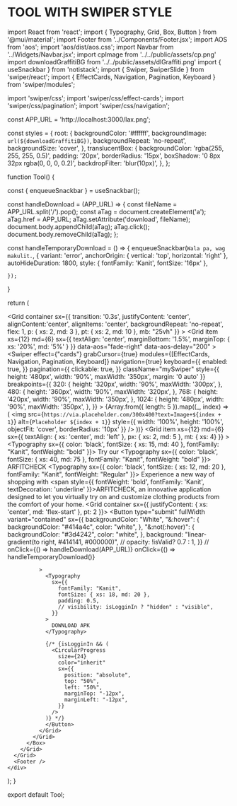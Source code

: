 # TOOL WITH SWIPER STYLE

import React from 'react';
import { Typography, Grid, Box, Button } from '@mui/material';
import Footer from '../Components/Footer.jsx';
import AOS from 'aos';
import 'aos/dist/aos.css';
import Navbar from '../Widgets/Navbar.jsx';
import cpImage from '../../public/assets/cp.png'
import downloadGraffitiBG from '../../public/assets/dlGraffiti.png'
import { useSnackbar } from 'notistack';
import { Swiper, SwiperSlide } from 'swiper/react';
import { EffectCards, Navigation, Pagination, Keyboard } from 'swiper/modules';

import 'swiper/css';
import 'swiper/css/effect-cards';
import 'swiper/css/pagination';
import 'swiper/css/navigation';

const APP_URL = 'http://localhost:3000/lax.png';

const styles = {
  root: {
    backgroundColor: '#ffffff',
    backgroundImage: `url(${downloadGraffitiBG})`,
    backgroundRepeat: 'no-repeat',
    backgroundSize: 'cover',
  },
  translucentBox: {
    backgroundColor: 'rgba(255, 255, 255, 0.5)', 
    padding: '20px',
    borderRadius: '15px',
    boxShadow: '0 8px 32px rgba(0, 0, 0, 0.2)',
    backdropFilter: 'blur(10px)',
  },
};

function Tool() {

  const { enqueueSnackbar  } = useSnackbar();

  const handleDownload = (APP_URL) => {
    const fileName = APP_URL.split('/').pop();
    const aTag = document.createElement('a');
    aTag.href = APP_URL;
    aTag.setAttribute('download', fileName);
    document.body.appendChild(aTag);
    aTag.click();
    document.body.removeChild(aTag);
  };

  const handleTemporaryDownload = () => {
    enqueueSnackbar(`Wala pa, wag makulit.`, { 
      variant: 'error',
      anchorOrigin: {
        vertical: 'top',
        horizontal: 'right'
      },
      autoHideDuration: 1800,
      style: {
        fontFamily: 'Kanit',
        fontSize: '16px'
      },
      
    });
  }

  return (
    <div style={styles.root}>
      <Navbar />
      <Grid 
        container 
        sx={{ 
          transition: '0.3s', 
          justifyContent: 'center', 
          alignContent:'center',
          alignItems: 'center', 
          backgroundRepeat: 'no-repeat',
          flex: 1, 
          p: { xs: 2, md: 3 },
          pt: { xs: 2, md: 10 },
          mb: "25vh" 
        }}
      >
        <Grid 
          item 
          xs={12} 
          md={6} 
          sx={{ 
            textAlign: 'center', 
            marginBottom: '1.5%', 
            marginTop: { xs: '20%', md: '5%' }
          }}
          data-aos="fade-right" data-aos-delay="200"
        >
      <Swiper 
        effect={"cards"} 
        grabCursor={true}
        modules={[EffectCards, Navigation, Pagination, Keyboard]}
        navigation={true}
        keyboard={{
          enabled: true,
        }}
        pagination={{
          clickable: true,
        }}
        className="mySwiper"
        style={{ height: '480px', width: '90%', maxWidth: '350px', margin: '0 auto' }} 
        breakpoints={{
          320: { 
            height: '320px',
            width: '90%',
            maxWidth: '300px',
          },
          480: {
            height: '360px',
            width: '90%',
            maxWidth: '320px',
          },
          768: { 
            height: '420px',
            width: '90%',
            maxWidth: '350px',
          },
          1024: {
            height: '480px', 
            width: '90%',
            maxWidth: '350px',
          },
        }}
      >
          {Array.from({ length: 5 }).map((_, index) => (
            <SwiperSlide key={index}>
              <img 
                src={`https://via.placeholder.com/300x400?text=Image+${index + 1}`} 
                alt={`Placeholder ${index + 1}`} 
                style={{ 
                  width: '100%', 
                  height: '100%', 
                  objectFit: 'cover', 
                  borderRadius: '10px'
                }} 
              />
            </SwiperSlide>
          ))}
        </Swiper>
        </Grid>
        <Grid 
          item 
          xs={12} 
          md={6} 
          sx={{ 
            textAlign: { xs: 'center', md: 'left' }, 
            px: { xs: 2, md: 5 },
            mt: { xs: 4}
          }}
        >
          <Box sx={styles.translucentBox} data-aos="fade-right" data-aos-delay="400">
            <Typography sx={{ color: 'black', fontSize: { xs: 15, md: 40 }, fontFamily: "Kanit", fontWeight: "bold" }}>
              Try our
            </Typography>
            <Typography sx={{ color: 'black', fontSize: { xs: 40, md: 75 }, fontFamily: "Kanit", fontWeight: "bold" }}>
              ARFITCHECK
            </Typography>
            <Typography sx={{ color: 'black', fontSize: { xs: 12, md: 20 }, fontFamily: "Kanit", fontWeight: "Regular" }}>
              Experience a new way of shopping with <span style={{ fontWeight: 'bold', fontFamily: 'Kanit', textDecoration: 'underline' }}>ARFITCHECK</span>, an innovative application designed to let you virtually try on and customize clothing products from the comfort of your home.
            </Typography>
            <Grid container sx={{ justifyContent: { xs: 'center', md: 'flex-start' }, pt: 2 }}>
              <Grid item data-aos="fade-down" data-aos-delay="700">
              <Button
                type="submit"
                fullWidth
                variant="contained"
                sx={{
                  backgroundColor: "White",
                  "&:hover": {
                    backgroundColor: "#414a4c",
                    color: "white",
                  },
                  "&:not(:hover)": {
                    backgroundColor: "#3d4242",
                    color: "white",
                  },
                  background:
                    "linear-gradient(to right, #414141, #000000)",
                  // opacity: !isValid? 0.7 : 1,
                }}
                // onClick={() => handleDownload(APP_URL)}
                onClick={() => handleTemporaryDownload()}
            
              >
                <Typography
                  sx={{
                    fontFamily: "Kanit",
                    fontSize: { xs: 18, md: 20 },
                    padding: 0.5,
                    // visibility: isLogginIn ? "hidden" : "visible",
                  }}
                >
                  DOWNLOAD APK
                </Typography>

                {/* {isLogginIn && (
                  <CircularProgress
                    size={24}
                    color="inherit"
                    sx={{
                      position: "absolute",
                      top: "50%",
                      left: "50%",
                      marginTop: "-12px",
                      marginLeft: "-12px",
                    }}
                  />
                )} */}
                </Button>
              </Grid>
            </Grid>
          </Box>
        </Grid>
      </Grid>
      <Footer />
    </div>
  );
}

export default Tool;
